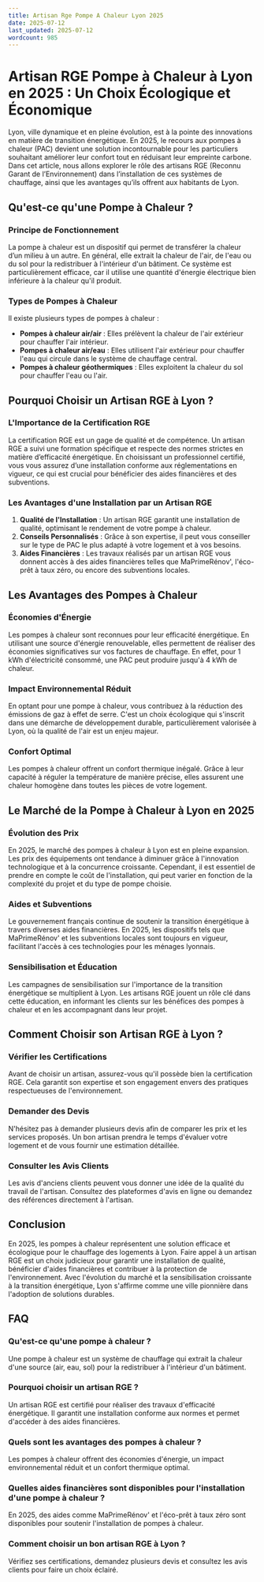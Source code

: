 ```yaml
---
title: Artisan Rge Pompe A Chaleur Lyon 2025
date: 2025-07-12
last_updated: 2025-07-12
wordcount: 985
---
```


# Artisan RGE Pompe à Chaleur à Lyon en 2025 : Un Choix Écologique et Économique

Lyon, ville dynamique et en pleine évolution, est à la pointe des innovations en matière de transition énergétique. En 2025, le recours aux pompes à chaleur (PAC) devient une solution incontournable pour les particuliers souhaitant améliorer leur confort tout en réduisant leur empreinte carbone. Dans cet article, nous allons explorer le rôle des artisans RGE (Reconnu Garant de l’Environnement) dans l’installation de ces systèmes de chauffage, ainsi que les avantages qu’ils offrent aux habitants de Lyon.

## Qu'est-ce qu'une Pompe à Chaleur ?

### Principe de Fonctionnement

La pompe à chaleur est un dispositif qui permet de transférer la chaleur d’un milieu à un autre. En général, elle extrait la chaleur de l'air, de l'eau ou du sol pour la redistribuer à l'intérieur d'un bâtiment. Ce système est particulièrement efficace, car il utilise une quantité d'énergie électrique bien inférieure à la chaleur qu'il produit.

### Types de Pompes à Chaleur

Il existe plusieurs types de pompes à chaleur :

- **Pompes à chaleur air/air** : Elles prélèvent la chaleur de l'air extérieur pour chauffer l'air intérieur.
- **Pompes à chaleur air/eau** : Elles utilisent l'air extérieur pour chauffer l'eau qui circule dans le système de chauffage central.
- **Pompes à chaleur géothermiques** : Elles exploitent la chaleur du sol pour chauffer l'eau ou l'air.

## Pourquoi Choisir un Artisan RGE à Lyon ?

### L'Importance de la Certification RGE

La certification RGE est un gage de qualité et de compétence. Un artisan RGE a suivi une formation spécifique et respecte des normes strictes en matière d’efficacité énergétique. En choisissant un professionnel certifié, vous vous assurez d’une installation conforme aux réglementations en vigueur, ce qui est crucial pour bénéficier des aides financières et des subventions.

### Les Avantages d'une Installation par un Artisan RGE

1. **Qualité de l'Installation** : Un artisan RGE garantit une installation de qualité, optimisant le rendement de votre pompe à chaleur.
2. **Conseils Personnalisés** : Grâce à son expertise, il peut vous conseiller sur le type de PAC le plus adapté à votre logement et à vos besoins.
3. **Aides Financières** : Les travaux réalisés par un artisan RGE vous donnent accès à des aides financières telles que MaPrimeRénov', l'éco-prêt à taux zéro, ou encore des subventions locales.

## Les Avantages des Pompes à Chaleur

### Économies d'Énergie

Les pompes à chaleur sont reconnues pour leur efficacité énergétique. En utilisant une source d'énergie renouvelable, elles permettent de réaliser des économies significatives sur vos factures de chauffage. En effet, pour 1 kWh d'électricité consommé, une PAC peut produire jusqu'à 4 kWh de chaleur.

### Impact Environnemental Réduit

En optant pour une pompe à chaleur, vous contribuez à la réduction des émissions de gaz à effet de serre. C'est un choix écologique qui s'inscrit dans une démarche de développement durable, particulièrement valorisée à Lyon, où la qualité de l'air est un enjeu majeur.

### Confort Optimal

Les pompes à chaleur offrent un confort thermique inégalé. Grâce à leur capacité à réguler la température de manière précise, elles assurent une chaleur homogène dans toutes les pièces de votre logement.

## Le Marché de la Pompe à Chaleur à Lyon en 2025

### Évolution des Prix

En 2025, le marché des pompes à chaleur à Lyon est en pleine expansion. Les prix des équipements ont tendance à diminuer grâce à l'innovation technologique et à la concurrence croissante. Cependant, il est essentiel de prendre en compte le coût de l'installation, qui peut varier en fonction de la complexité du projet et du type de pompe choisie.

### Aides et Subventions

Le gouvernement français continue de soutenir la transition énergétique à travers diverses aides financières. En 2025, les dispositifs tels que MaPrimeRénov' et les subventions locales sont toujours en vigueur, facilitant l'accès à ces technologies pour les ménages lyonnais.

### Sensibilisation et Éducation

Les campagnes de sensibilisation sur l'importance de la transition énergétique se multiplient à Lyon. Les artisans RGE jouent un rôle clé dans cette éducation, en informant les clients sur les bénéfices des pompes à chaleur et en les accompagnant dans leur projet.

## Comment Choisir son Artisan RGE à Lyon ?

### Vérifier les Certifications

Avant de choisir un artisan, assurez-vous qu'il possède bien la certification RGE. Cela garantit son expertise et son engagement envers des pratiques respectueuses de l'environnement.

### Demander des Devis

N'hésitez pas à demander plusieurs devis afin de comparer les prix et les services proposés. Un bon artisan prendra le temps d'évaluer votre logement et de vous fournir une estimation détaillée.

### Consulter les Avis Clients

Les avis d'anciens clients peuvent vous donner une idée de la qualité du travail de l'artisan. Consultez des plateformes d'avis en ligne ou demandez des références directement à l'artisan.

## Conclusion

En 2025, les pompes à chaleur représentent une solution efficace et écologique pour le chauffage des logements à Lyon. Faire appel à un artisan RGE est un choix judicieux pour garantir une installation de qualité, bénéficier d'aides financières et contribuer à la protection de l'environnement. Avec l'évolution du marché et la sensibilisation croissante à la transition énergétique, Lyon s'affirme comme une ville pionnière dans l'adoption de solutions durables.

## FAQ

### Qu'est-ce qu'une pompe à chaleur ?

Une pompe à chaleur est un système de chauffage qui extrait la chaleur d'une source (air, eau, sol) pour la redistribuer à l'intérieur d'un bâtiment.

### Pourquoi choisir un artisan RGE ?

Un artisan RGE est certifié pour réaliser des travaux d'efficacité énergétique. Il garantit une installation conforme aux normes et permet d'accéder à des aides financières.

### Quels sont les avantages des pompes à chaleur ?

Les pompes à chaleur offrent des économies d'énergie, un impact environnemental réduit et un confort thermique optimal.

### Quelles aides financières sont disponibles pour l'installation d'une pompe à chaleur ?

En 2025, des aides comme MaPrimeRénov' et l'éco-prêt à taux zéro sont disponibles pour soutenir l'installation de pompes à chaleur.

### Comment choisir un bon artisan RGE à Lyon ?

Vérifiez ses certifications, demandez plusieurs devis et consultez les avis clients pour faire un choix éclairé.